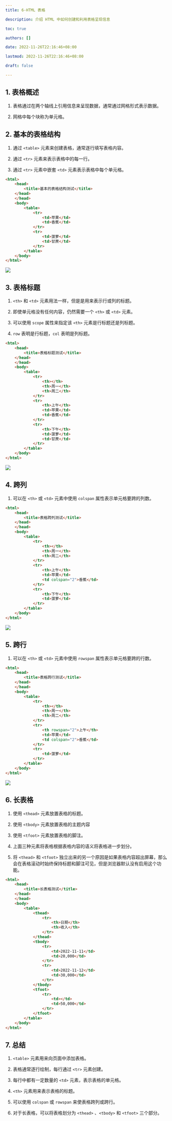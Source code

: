 ```yaml
---
title: 6-HTML 表格

description: 介绍 HTML 中如何创建和利用表格呈现信息

toc: true

authors: []

date: 2022-11-26T22:16:46+08:00

lastmod: 2022-11-26T22:16:46+08:00

draft: false

---
```


## 1. 表格概述

1. 表格通过在两个轴线上引用信息来呈现数据，通常通过网格形式表示数据。

2. 网格中每个块称为单元格。

## 2. 基本的表格结构

1. 通过 `<table>` 元素来创建表格，通常逐行填写表格内容。

2. 通过 `<tr>` 元素来表示表格中的每一行。

3. 通过 `<tr>` 元素中嵌套 `<td>` 元素表示表格中每个单元格。

```html
<html>
    <head>
        <title>基本的表格结构测试</title>
    </head>
    </head>
    <body>
        <table>
            <tr>
                <td>苹果</td>
                <td>香蕉</td>
            </tr>
            <tr>
                <td>菠萝</td>
                <td>甘蔗</td>
            </tr>
        </table>
    </body>
</html>
```

![](https://animg.oss-cn-shanghai.aliyuncs.com/2022/11/27/20221127000453.png)

## 3. 表格标题

1. `<th>` 和 `<td>` 元素用法一样，但是是用来表示行或列的标题。

2. 即使单元格没有任何内容，仍然需要一个 `<th>` 或 `<td>` 元素。

3. 可以使用 `scope` 属性来指定该 `<th>` 元素是行标题还是列标题。

4. `row` 表明是行标题，`col` 表明是列标题。

```html
<html>
    <head>
        <title>表格标题测试</title>
    </head>
    </head>
    <body>
        <table>
            <tr>
                <th></th>
                <th>周一</th>
                <th>周二</th>
            </tr>
            <tr>
                <th>上午</th>
                <td>苹果</td>
                <td>香蕉</td>
            </tr>
            <tr>
                <th>下午</th>
                <td>菠萝</td>
                <td>甘蔗</td>
            </tr>
        </table>
    </body>
</html>
```

![](https://animg.oss-cn-shanghai.aliyuncs.com/2022/11/27/20221127001123.png)

## 4. 跨列

1. 可以在 `<th>` 或 `<td>` 元素中使用 `colspan` 属性表示单元格要跨的列数。

```html
<html>
    <head>
        <title>表格跨列测试</title>
    </head>
    </head>
    <body>
        <table>
            <tr>
                <th></th>
                <th>周一</th>
                <th>周二</th>
            </tr>
            <tr>
                <th>上午</th>
                <td>苹果</td>
                <td colspan="2">香蕉</td>
            </tr>
            <tr>
                <th>下午</th>
                <td>菠萝</td>
            </tr>
        </table>
    </body>
</html>
```

![](https://animg.oss-cn-shanghai.aliyuncs.com/2022/11/27/20221127001431.png)

## 5. 跨行

1. 可以在 `<th>` 或 `<td>` 元素中使用 `rowspan` 属性表示单元格要跨的行数。

```html
<html>
    <head>
        <title>表格跨行测试</title>
    </head>
    </head>
    <body>
        <table>
            <tr>
                <th></th>
                <th>周一</th>
                <th>周二</th>
            </tr>
            <tr>
                <th rowspan="2">上午</th>
                <td>苹果</td>
                <td colspan="2">香蕉</td>
            </tr>
            <tr>
                <td>菠萝</td>
            </tr>
        </table>
    </body>
</html>
```

![](https://animg.oss-cn-shanghai.aliyuncs.com/2022/11/27/20221127001614.png)

## 6. 长表格

1. 使用 `<thead>` 元素放置表格的标题。

2. 使用 `<tbody>` 元素放置表格的主题内容

3. 使用 `<tfoot>` 元素放置表格的脚注。

4. 上面三种元素将表格根据表格内容的语义将表格进一步划分。

5. 将 `<thead>` 和 `<tfoot>` 独立出来的另一个原因是如果表格内容超出屏幕，那么会在表格滚动时始终保持标题和脚注可见，但是浏览器默认没有启用这个功能。

```html
<html>
    <head>
        <title>长表格测试</title>
    </head>
    </head>
    <body>
        <table>
            <thead>
                <tr>
                    <th>日期</th>
                    <th>收入</th>
                </tr>
            </thead>
            <tbody>
                <tr>
                    <td>2022-11-11</td>
                    <td>20,000</td>
                </tr>
                <tr>
                    <td>2022-11-12</td>
                    <td>30,000</td>
                </tr>
            </tbody>
            <tfoot>
                <tr>
                    <td></td>
                    <td>50,000</td>
                </tr>
            </tfoot>
        </table>
    </body>
</html>
```

## 7. 总结

1. `<table>` 元素用来向页面中添加表格。

2. 表格通常逐行绘制，每行通过 `<tr>` 元素创建。

3. 每行中都有一定数量的 `<td>` 元素，表示表格的单元格。

4. `<th>` 元素用来表示表格的标题。

5. 可以使用 `colspan` 或 `rowspan` 来使表格跨列或跨行。

6. 对于长表格，可以将表格划分为 `<thead>` 、`<tbody>` 和 `<tfoot>` 三个部分。
